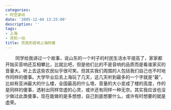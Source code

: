 ```yaml
---
categories:
- 时空波动
date: '2005-12-04 13:25:00'
description: ''
tags:
- 上海
- 灵机一动
title: 农民的音响上海的楼
---
```

        同学给我讲过一个故事，说山东的一个村子的村民生活水平提高了，家家都开始买音响还互相攀比，比就比吧，但是他们比的不是音响的品质而是看谁家买的音量大。听上去这些农民似乎很可笑。但其实我们周围的人包括我们自己也不时地作同样的傻事。大学毕业后去上海玩了几天，这几天听到最多的一个字就是“最”，比如有亚洲最大的什么楼，全国最高的什么塔，音量的大小变成了楼的高度，作的是同样的傻事，透射出同样空虚的心灵，或许还有同样一种无奈。其实我应该也没少做过此类傻事，现在能做的是多想想，自己到底想要什么，或许有时想要的就是虚荣。  


